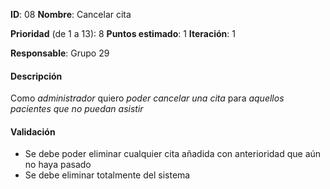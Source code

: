 

**ID**: 08
**Nombre**: Cancelar cita

**Prioridad** (de 1 a 13): 8
**Puntos estimado**: 1
**Iteración**: 1

**Responsable**: Grupo 29

#### Descripción

Como *administrador* quiero *poder cancelar una cita* para *aquellos pacientes que no puedan asistir*

#### Validación

* Se debe poder eliminar cualquier cita añadida con anterioridad que aún no haya pasado
* Se debe eliminar totalmente del sistema
